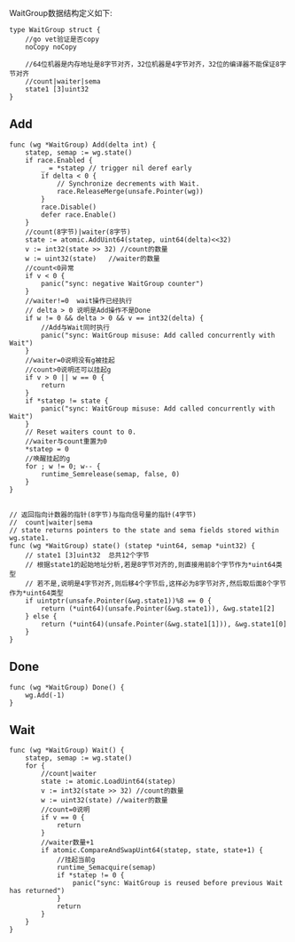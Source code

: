 WaitGroup数据结构定义如下:

    type WaitGroup struct {
        //go vet验证是否copy
        noCopy noCopy

        //64位机器是内存地址是8字节对齐，32位机器是4字节对齐，32位的编译器不能保证8字节对齐
        //count|waiter|sema
        state1 [3]uint32
    }

## Add

    func (wg *WaitGroup) Add(delta int) {
        statep, semap := wg.state()
        if race.Enabled {
            _ = *statep // trigger nil deref early
            if delta < 0 {
                // Synchronize decrements with Wait.
                race.ReleaseMerge(unsafe.Pointer(wg))
            }
            race.Disable()
            defer race.Enable()
        }
        //count(8字节)|waiter(8字节)
        state := atomic.AddUint64(statep, uint64(delta)<<32)
        v := int32(state >> 32) //count的数量
        w := uint32(state)   //waiter的数量	
        //count<0异常
        if v < 0 {
            panic("sync: negative WaitGroup counter")
        }
        //waiter!=0  wait操作已经执行
        // delta > 0 说明是Add操作不是Done
        if w != 0 && delta > 0 && v == int32(delta) {
            //Add与Wait同时执行
            panic("sync: WaitGroup misuse: Add called concurrently with Wait")
        }
        //waiter=0说明没有g被挂起
        //count>0说明还可以挂起g
        if v > 0 || w == 0 {
            return
        }
        if *statep != state {
            panic("sync: WaitGroup misuse: Add called concurrently with Wait")
        }
        // Reset waiters count to 0.
        //waiter与count重置为0
        *statep = 0
        //唤醒挂起的g
        for ; w != 0; w-- {
            runtime_Semrelease(semap, false, 0)
        }
    }


    // 返回指向计数器的指针(8字节)与指向信号量的指针(4字节)
    //  count|waiter|sema
    // state returns pointers to the state and sema fields stored within wg.state1.
    func (wg *WaitGroup) state() (statep *uint64, semap *uint32) {
        // state1 [3]uint32  总共12个字节
        // 根据state1的起始地址分析,若是8字节对齐的,则直接用前8个字节作为*uint64类型
        // 若不是,说明是4字节对齐,则后移4个字节后,这样必为8字节对齐,然后取后面8个字节作为*uint64类型
        if uintptr(unsafe.Pointer(&wg.state1))%8 == 0 {
            return (*uint64)(unsafe.Pointer(&wg.state1)), &wg.state1[2]
        } else {
            return (*uint64)(unsafe.Pointer(&wg.state1[1])), &wg.state1[0]
        }
    }

## Done

    func (wg *WaitGroup) Done() {
        wg.Add(-1)
    }

## Wait

    func (wg *WaitGroup) Wait() {
        statep, semap := wg.state()
        for {
            //count|waiter
            state := atomic.LoadUint64(statep)
            v := int32(state >> 32) //count的数量
            w := uint32(state) //waiter的数量
            //count=0说明
            if v == 0 {			
                return
            }		
            //waiter数量+1
            if atomic.CompareAndSwapUint64(statep, state, state+1) {			
                //挂起当前g
                runtime_Semacquire(semap)
                if *statep != 0 {
                    panic("sync: WaitGroup is reused before previous Wait has returned")
                }			
                return
            }
        }
    }